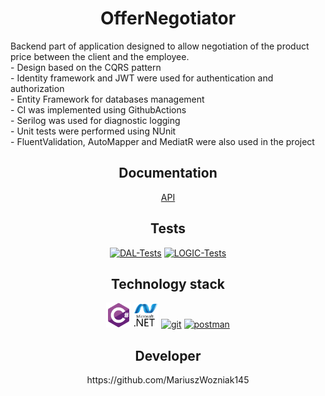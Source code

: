 <h1 align="center">OfferNegotiator</h1>
<p>
Backend part of application designed to allow negotiation of the product price between the client and the employee.</br>
- Design based on the CQRS pattern</br>
- Identity framework and JWT were used for authentication and authorization</br>
- Entity Framework for databases management</br>
- CI was implemented using GithubActions</br>
- Serilog was used for diagnostic logging</br>
- Unit tests were performed using NUnit</br>
- FluentValidation, AutoMapper and MediatR were also used in the project</br>
</p>
<h2 align="center" id="documentation">Documentation</h2>
<p align="center">
  <a align="center" href="https://mariuszwozniak145.github.io/OfferNegotiator/" target="_blank" rel="noreferrer">API</a>
</p>
<div align="center">
  <h2>Tests</h2>
  <p>
    <a href="https://github.com/MariuszWozniak145/OfferNegotiator/actions/workflows/DAL-Tests.yml"><img src="https://github.com/MariuszWozniak145/OfferNegotiator/actions/workflows/DAL-Tests.yml/badge.svg?branch=main" alt="DAL-Tests"></a>
    <a href="https://github.com/MariuszWozniak145/OfferNegotiator/actions/workflows/LOGIC-Tests.yml"><img src="https://github.com/MariuszWozniak145/OfferNegotiator/actions/workflows/LOGIC-Tests.yml/badge.svg?branch=main" alt="LOGIC-Tests"></a>
  </p>
</div>
<h2 align="center">Technology stack</h2>
<p align="center">
  <a href="https://www.w3schools.com/cs/" target="_blank" rel="noreferrer"> <img src="https://raw.githubusercontent.com/devicons/devicon/master/icons/csharp/csharp-original.svg" alt="csharp" width="40" height="40"/></a>
  <a href="https://dotnet.microsoft.com/" target="_blank" rel="noreferrer"> <img src="https://raw.githubusercontent.com/devicons/devicon/master/icons/dot-net/dot-net-original-wordmark.svg" alt="dotnet" width="40" height="40"/></a>
  <a href="https://git-scm.com/" target="_blank" rel="noreferrer"> <img src="https://www.vectorlogo.zone/logos/git-scm/git-scm-icon.svg" alt="git" width="40" height="40"/></a>
  <a href="https://postman.com" target="_blank" rel="noreferrer"> <img src="https://www.vectorlogo.zone/logos/getpostman/getpostman-icon.svg" alt="postman" width="40" height="40"/></a>
</p>

<h2 align="center">Developer</h2>
<p align="center">https://github.com/MariuszWozniak145</p>
</p>


